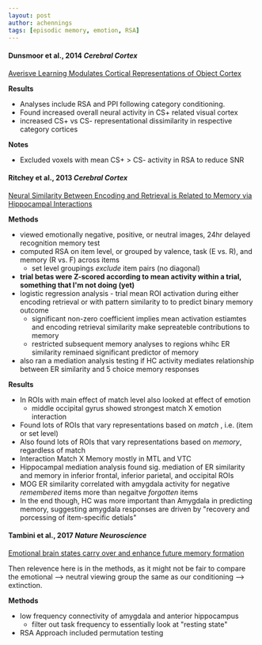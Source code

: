 ```yaml
---
layout: post
author: achennings
tags: [episodic memory, emotion, RSA]
---
```


#### Dunsmoor et al., 2014 _Cerebral Cortex_
[Averisve Learning Modulates Cortical Representations of Object Cortex](https://academic.oup.com/cercor/article/24/11/2859/297931)

__Results__

- Analyses include RSA and PPI following category conditioning.
- Found increased overall neural activity in CS+ related visual cortex
- increased CS+ vs CS- representational dissimilarity in respective category cortices

__Notes__

- Excluded voxels with mean CS+ > CS- activity in RSA to reduce SNR

#### Ritchey et al., 2013 _Cerebral Cortex_
[Neural Similarity Between Encoding and Retrieval is Related to Memory via Hippocampal Interactions](https://academic.oup.com/cercor/article/23/12/2818/464061)

__Methods__


- viewed emotionally negative, positive, or neutral images, 24hr delayed recognition memory test
- computed RSA on item level, or grouped by valence, task (E vs. R), and memory (R vs. F) across items
    + set level groupings _exclude_ item pairs (no diagonal)
- __trial betas were Z-scored according to mean activity within a trial, something that I'm not doing (yet)__
- logistic regression analysis - trial mean ROI activation during either encoding retrieval or with pattern similarity to to predict binary memory outcome
    + significant non-zero coefficient implies mean activation estiamtes and encoding retrieval similarity make sepreateble contributions to memory
    + restricted subsequent memory analyses to regions whihc ER similarity reminaed significant predictor of memory
- also ran a mediation analysis testing if HC activity mediates relationship between ER similarity and 5 choice memory responses

__Results__

- In ROIs with main effect of match level also looked at effect of emotion
    - middle occipital gyrus showed strongest match X emotion interaction
- Found lots of ROIs that vary representations based on _match_ , i.e. (item or set level)
- Also found lots of ROIs that vary representations based on _memory_, regardless of match
- Interaction Match X Memory mostly in MTL and VTC
- Hippocampal mediation analysis found sig. mediation of ER similarity and memory in inferior frontal, inferior parietal, and occipital ROIs
- MOG ER similarity correlated with amygdala activity for negative _remembered_ items more than negaitve _forgotten_ items
- In the end though, HC was more important than Amygdala in predicting memory, suggesting amygdala responses are driven by "recovery and porcessing of item-specific detials"

#### Tambini et al., 2017 _Nature Neuroscience_
[Emotional brain states carry over and enhance future memory formation](https://www.nature.com/articles/nn.4468)

Then relevence here is in the methods, as it might not be fair to compare the emotional --> neutral viewing group the same as our conditioning --> extinction.

__Methods__

- low frequency connectivity of amygdala and anterior hippocampus
    + filter out task frequency to essentially look at "resting state"
- RSA Approach included permutation testing

